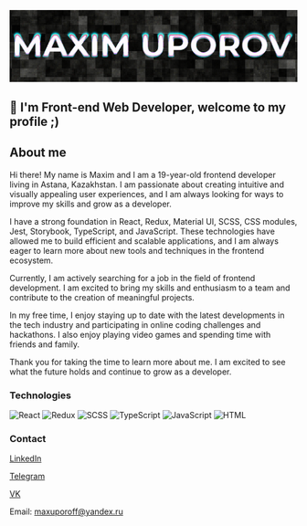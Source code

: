 [![Header](https://github.com/MaGTM/MaGTM/blob/main/assets/header.png)](https://github.com/MaGTM)

## 👋 I'm Front-end Web Developer, welcome to my profile ;)

## About me

Hi there! My name is Maxim and I am a 19-year-old frontend developer living in Astana, Kazakhstan. I am passionate about creating intuitive and visually appealing user experiences, and I am always looking for ways to improve my skills and grow as a developer.

I have a strong foundation in React, Redux, Material UI, SCSS, CSS modules, Jest, Storybook, TypeScript, and JavaScript. These technologies have allowed me to build efficient and scalable applications, and I am always eager to learn more about new tools and techniques in the frontend ecosystem.

Currently, I am actively searching for a job in the field of frontend development. I am excited to bring my skills and enthusiasm to a team and contribute to the creation of meaningful projects.

In my free time, I enjoy staying up to date with the latest developments in the tech industry and participating in online coding challenges and hackathons. I also enjoy playing video games and spending time with friends and family.

Thank you for taking the time to learn more about me. I am excited to see what the future holds and continue to grow as a developer.

### Technologies

![React](https://img.shields.io/badge/React-black?style=for-the-badge&logo=react) ![Redux](https://img.shields.io/badge/Redux-black?style=for-the-badge&logo=redux) ![SCSS](https://img.shields.io/badge/SCSS-black?style=for-the-badge&logo=sass) ![TypeScript](https://img.shields.io/badge/Type%20Script-black?style=for-the-badge&logo=typescript) ![JavaScript](https://img.shields.io/badge/Java%20Script-black?style=for-the-badge&logo=javascript) ![HTML](https://img.shields.io/badge/HTML-black?style=for-the-badge&logo=html5)

### Contact

[LinkedIn](https://www.linkedin.com/in/maxuporov/)

[Telegram](https://t.me/m4gt1m)

[VK](https://vk.com/magsim123)

Email: maxuporoff@yandex.ru
